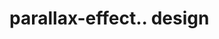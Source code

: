 # parallax-effect.. design                                                                                                                                                                                                                                             
                                     

